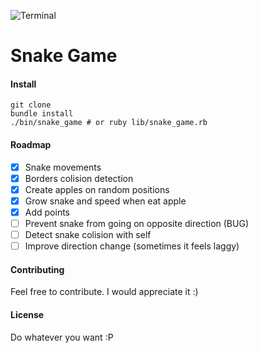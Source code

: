 ![Terminal](http://f.cl.ly/items/2E3g2I231Y3S0P0k2a0b/Snake.png)
# Snake Game

#### Install
```shell
git clone
bundle install
./bin/snake_game # or ruby lib/snake_game.rb
```

#### Roadmap
- [x] Snake movements
- [x] Borders colision detection
- [x] Create apples on random positions
- [x] Grow snake and speed when eat apple
- [x] Add points
- [ ] Prevent snake from going on opposite direction (BUG)
- [ ] Detect snake colision with self
- [ ] Improve direction change (sometimes it feels laggy)

#### Contributing
Feel free to contribute. I would appreciate it :)

#### License
Do whatever you want :P
